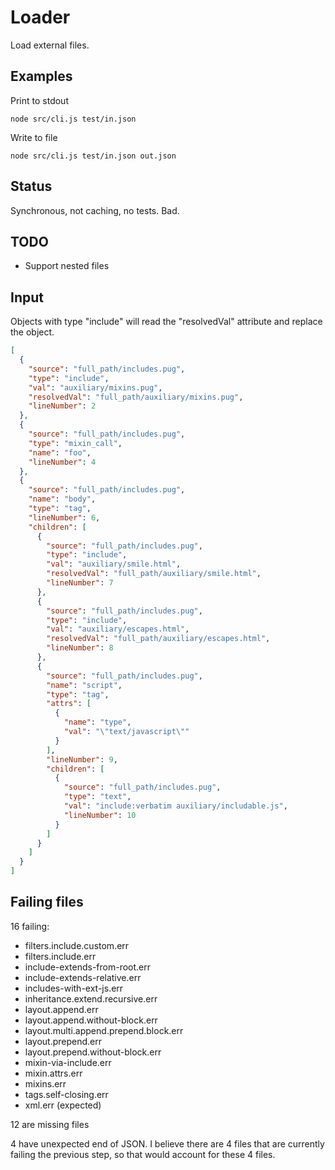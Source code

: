 # Loader

Load external files.

## Examples

Print to stdout
```shell
node src/cli.js test/in.json
```

Write to file
```shell
node src/cli.js test/in.json out.json
```

## Status
Synchronous, not caching, no tests. Bad.

## TODO

* Support nested files

## Input

Objects with type "include" will read the "resolvedVal" attribute and replace the object.

```json
[
  {
    "source": "full_path/includes.pug",
    "type": "include",
    "val": "auxiliary/mixins.pug",
    "resolvedVal": "full_path/auxiliary/mixins.pug",
    "lineNumber": 2
  },
  {
    "source": "full_path/includes.pug",
    "type": "mixin_call",
    "name": "foo",
    "lineNumber": 4
  },
  {
    "source": "full_path/includes.pug",
    "name": "body",
    "type": "tag",
    "lineNumber": 6,
    "children": [
      {
        "source": "full_path/includes.pug",
        "type": "include",
        "val": "auxiliary/smile.html",
        "resolvedVal": "full_path/auxiliary/smile.html",
        "lineNumber": 7
      },
      {
        "source": "full_path/includes.pug",
        "type": "include",
        "val": "auxiliary/escapes.html",
        "resolvedVal": "full_path/auxiliary/escapes.html",
        "lineNumber": 8
      },
      {
        "source": "full_path/includes.pug",
        "name": "script",
        "type": "tag",
        "attrs": [
          {
            "name": "type",
            "val": "\"text/javascript\""
          }
        ],
        "lineNumber": 9,
        "children": [
          {
            "source": "full_path/includes.pug",
            "type": "text",
            "val": "include:verbatim auxiliary/includable.js",
            "lineNumber": 10
          }
        ]
      }
    ]
  }
]
```

## Failing files
16 failing:

* filters.include.custom.err
* filters.include.err
* include-extends-from-root.err
* include-extends-relative.err
* includes-with-ext-js.err
* inheritance.extend.recursive.err
* layout.append.err
* layout.append.without-block.err
* layout.multi.append.prepend.block.err
* layout.prepend.err
* layout.prepend.without-block.err
* mixin-via-include.err
* mixin.attrs.err
* mixins.err
* tags.self-closing.err
* xml.err (expected)

12 are missing files

4 have unexpected end of JSON. I believe there are 4 files that are currently failing the previous step, so that would account for these 4 files.